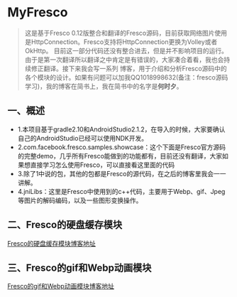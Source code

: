 # MyFresco
> 这是基于Fresco 0.12版整合和翻译的Fresco源码，目前获取网络图片使用是HttpConnection。Fresco支持将HttpConnection更换为Volley或者OkHttp。
目前这一部分代码还没有整合进去，但是并不影响项目的运行。由于是第一次翻译所以翻译之中肯定是有错误的，大家凑合着看，我也会持续修正翻译。接下来我会写一系列
博客，用于介绍和分析Fresco源码中的各个模块的设计。如果有问题可以加我QQ1018998632(备注：fresco源码学习)，我的博客在简书上，我在简书中的名字是**何时夕**。
## 一、概述
- 1.本项目基于gradle2.10和AndroidStudio2.1.2，在导入的时候，大家要确认自己的AndroidStudio已经可以使用NDK开发。
- 2.com.facebook.fresco.samples.showcase：这个下面是Fresco官方源码的完整demo，几乎所有Fresco能做到的功能都有，目前还没有翻译，大家如果想直接学习怎么使用Fresco，可以直接看这里面的代码
- 3.除了1中说的包，其他的包都是Fresco的源代码，在之后的博客里我会一一讲解。
- 4.jniLibs：这里是Fresco中使用到的c++代码，主要用于Webp、gif、Jpeg等图片的解码编码，以及一些图形变换操作。

## 二、Fresco的硬盘缓存模块
[Fresco的硬盘缓存模块博客地址](http://www.jianshu.com/p/ab2124764438)

## 三、Fresco的gif和Webp动画模块
[Fresco的gif和Webp动画模块博客地址](http://www.jianshu.com/p/36663090b140)
